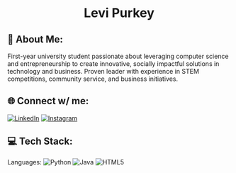 <h1 align="center">Levi Purkey</h1>

## 👋 About Me:
First-year university student passionate about leveraging computer science and entrepreneurship to create innovative, socially impactful solutions in technology and business. Proven leader with experience in STEM competitions, community service, and business initiatives.

## 🌐 Connect w/ me:
[![LinkedIn](https://img.shields.io/badge/LinkedIn-%230077B5.svg?logo=linkedin&logoColor=white)](www.linkedin.com/in/levipurkey)
[![Instagram](https://img.shields.io/badge/instagram-%230077B5.svg?logo=linkedin&logoColor=white)](https://www.instagram.com/levi.purk/)

## 💻 Tech Stack:
Languages: 
![Python](https://img.shields.io/badge/python-%233776AB.svg?style=for-the-badge&logo=python&logoColor=white) 
![Java](https://img.shields.io/badge/java-%23ED8B00.svg?style=for-the-badge&logo=java&logoColor=white) 
![HTML5](https://img.shields.io/badge/html5-%23E34F26.svg?style=for-the-badge&logo=html5&logoColor=white) 

